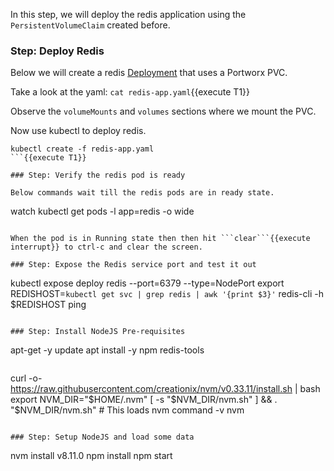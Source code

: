 In this step, we will deploy the redis application using the `PersistentVolumeClaim` created before.

### Step: Deploy Redis

Below we will create a redis [Deployment](https://kubernetes.io/docs/concepts/workloads/controllers/deployment/) that uses a Portworx PVC.

Take a look at the yaml:
```cat redis-app.yaml```{{execute T1}}

Observe the `volumeMounts` and `volumes` sections where we mount the PVC.

Now use kubectl to deploy redis.
```
kubectl create -f redis-app.yaml
```{{execute T1}}

### Step: Verify the redis pod is ready

Below commands wait till the redis pods are in ready state.
```
watch kubectl get pods -l app=redis -o wide
```{{execute T1}}

When the pod is in Running state then then hit ```clear```{{execute interrupt}} to ctrl-c and clear the screen.

### Step: Expose the Redis service port and test it out

```
kubectl expose deploy redis --port=6379 --type=NodePort
export REDISHOST=`kubectl get svc | grep redis | awk '{print $3}'`
redis-cli -h $REDISHOST ping
```{{execute T1}}

### Step: Install NodeJS Pre-requisites

```
apt-get -y update
apt install -y npm redis-tools
```{{execute T1}}

```
curl -o- https://raw.githubusercontent.com/creationix/nvm/v0.33.11/install.sh | bash
export NVM_DIR="$HOME/.nvm"
[ -s "$NVM_DIR/nvm.sh" ] && \. "$NVM_DIR/nvm.sh" # This loads nvm
command -v nvm
```{{execute T1}}

### Step: Setup NodeJS and load some data

```
nvm install v8.11.0
npm install
npm start
```{{execute T1}}

